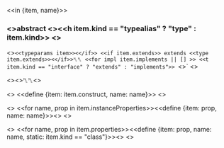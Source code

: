 <<in {item, name}>>

### <<if item.abstract>>abstract <</if>><<h item.kind == "typealias" ? "type" : item.kind>> <<h name>>
   <<if item.typeParams>>`<<typeparams item>><</if>>
   <<if item.extends>> extends <<type item.extends>><</if>>␤␤
   <<for impl item.implements || []
      >> <<t item.kind == "interface" ? "extends" : "implements">> `<<type impl>>`
   <</for>>

<<if item.description>><<h item.description>>␤␤<</if>>

<<if item.construct>>
  <<define {item: item.construct, name: name}>>
<</if>>

<<if item.instanceProperties>>
  <<for name, prop in item.instanceProperties>><<define {item: prop, name: name}>><</for>>
<</if>>

<<if item.properties>>
  <<for name, prop in item.properties>><<define {item: prop, name: name, static: item.kind == "class"}>><</for>>
<</if>>
